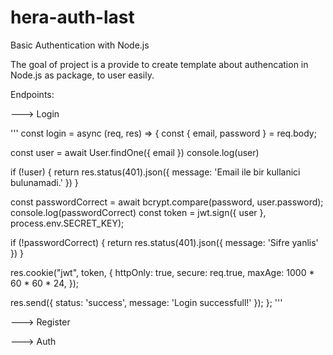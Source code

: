 # hera-auth-last
Basic Authentication with Node.js

The goal of project is a provide to create template about authencation in Node.js as package, to user easily. 

Endpoints:

---> Login

''' const login = async (req, res) => {
  const {
    email,
    password
  } = req.body;

  const user = await User.findOne({
    email
  })
  console.log(user)

  if (!user) {
    return res.status(401).json({
      message: 'Email ile bir kullanici bulunamadi.'
    })
  }

  const passwordCorrect = await bcrypt.compare(password, user.password);
  console.log(passwordCorrect)
  const token = jwt.sign({
    user
  }, process.env.SECRET_KEY);

  if (!passwordCorrect) {
    return res.status(401).json({
      message: 'Sifre yanlis'
    })
  }

  res.cookie("jwt", token, {
    httpOnly: true,
    secure: req.true,
    maxAge: 1000 * 60 * 60 * 24,
  });

  res.send({
    status: 'success',
    message: 'Login successfull!'
  });
}; '''

---> Register





---> Auth





